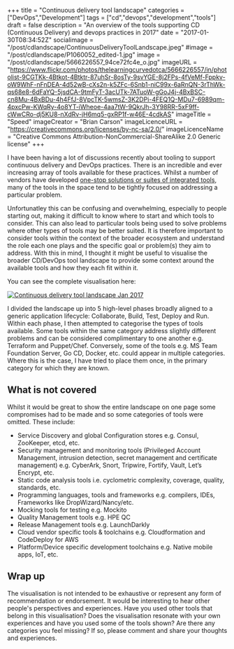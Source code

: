 +++
title = "Continuous delivery tool landscape"
categories = ["DevOps","Development"]
tags = ["cd","devops","development","tools"]
draft = false
description = "An overview of the tools supporting CD (Continuous Delivery) and devops practices in 2017"
date = "2017-01-30T08:34:52Z"
socialimage = "/post/cdlandscape/ContinuousDeliveryToolLandscape.jpeg"
#image = "/post/cdlandscape/P1060052_edited-1.jpg"
image = "/post/cdlandscape/5666226557_94ce72fc4e_o.jpg"
imageURL = "https://www.flickr.com/photos/thelearningcurvedotca/5666226557/in/photolist-9CGTKk-4Btkot-4Btktr-87uhSr-8osTy-9svYGE-8j2FPs-4fVeMf-Fppkv-oW9WhF-nFnDEA-4d52wB-cXs2n-k5ZFc-6Snb1-niC99x-6aRnQN-3rThWk-qs68e8-6dFaYQ-5jsdCA-9tmFyT-3acUTk-7ATuoW-gGoJ4j-4BxBSC-cn8Mu-4BxBDu-4h4FfJ-8VpcTK-5wmsZ-3K2DPi-4FEQ1Q-MDu7-6989qm-4pxcPw-KWqRy-4o8YT-iWheoe-4aa7tW-9QkrJh-3Y98RR-5xF9ff-cWwCRo-dj5KU8-nXdRv-jH6mq5-gxRP1f-w46E-4cdkAS"
imageTitle = "Speed"
imageCreator = "Brian Carson"
imageLicenceURL = "https://creativecommons.org/licenses/by-nc-sa/2.0/"
imageLicenceName = "Creative Commons Attribution-NonCommercial-ShareAlike 2.0 Generic license"
+++

I have been having a lot of discussions recently about tooling to support continuous delivery and DevOps practices.  There is an incredible and ever increasing array of tools available for these practices.  Whilst a number of vendors have developed [one-stop solutions or suites of integrated tools](https://dzone.com/articles/continuous-delivery-anti-patterns), many of the tools in the space tend to be tightly focused on addressing a particular problem.  

Unfortunatley this can be confusing and overwhelming, especially to people starting out, making it difficult to know where to start and which tools to consider.  This can also lead to particular tools being used to solve problems where other types of tools may be better suited.  It is therefore important to consider tools within the context of the broader ecosystem and understand the role each one plays and the specific goal or problem(s) they aim to address.  With this in mind, I thought it might be useful to visualise the broader CD/DevOps tool landscape to provide some context around the available tools and how they each fit within it.  

You can see the complete visualisation here: 

<a href="/post/cdlandscape/ContinuousDeliveryToolLandscape.jpeg">
	<img src="/post/cdlandscape/ContinuousDeliveryToolLandscape.jpeg" alt="Continuous delivery tool landscape Jan 2017">
</a>

I divided the landscape up into 5 high-level phases broadly aligned to a generic application lifecycle: Collaborate, Build, Test, Deploy and Run.  Within each phase, I then attempted to categorise the types of tools available.  Some tools within the same category address slightly different problems and can be considered complimentary to one another e.g. Terraform and Puppet/Chef.  Conversely, some of the tools e.g. MS Team Foundation Server, Go CD, Docker, etc. could appear in multiple categories.  Where this is the case, I have tried to place them once, in the primary category for which they are known.  

## What is not covered

Whilst it would be great to show the entire landscape on one page some compromises had to be made and so some categories of tools were omitted.  These include:

- Service Discovery and global Configuration stores e.g. Consul, ZooKeeper, etcd, etc.
- Security management and monitoring tools (Privileged Account Management, intrusion detection, secret management and certificate management) e.g. CyberArk, Snort, Tripwire, Fortify, Vault, Let’s Encrypt, etc.
- Static code analysis tools i.e. cyclometric complexity, coverage, quality, standards, etc.
- Programming languages, tools and frameworks e.g. compilers, IDEs, Frameworks like DropWizard/Nancy/etc.
- Mocking tools for testing e.g. Mockito
- Quality Management tools e.g. HPE QC
- Release Management tools e.g. LaunchDarkly
- Cloud vendor specific tools & toolchains e.g. Cloudformation and CodeDeploy for AWS
- Platform/Device specific development toolchains e.g. Native mobile apps, IoT, etc.

## Wrap up

The visualisation is not intended to be exhaustive or represent any form of recommendation or endorsement.  It would be interesting to hear other people's perspectives and experiences.  Have you used other tools that belong in this visualisation?  Does the visualisation resonate with your own experiences and have you used some of the tools shown?  Are there any categories you feel missing?  If so, please comment and share your thoughts and experiences. 